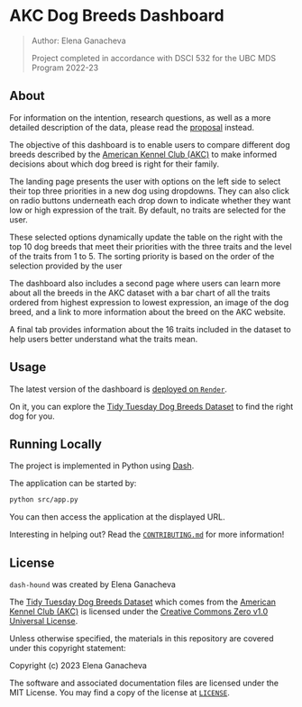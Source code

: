# AKC Dog Breeds Dashboard

> Author: Elena Ganacheva
>
> Project completed in accordance with DSCI 532 for the UBC MDS Program 2022-23

## About

For information on the intention, research questions, as well as a more detailed description of the data, please read the [proposal](docs/proposal.md) instead.

The objective of this dashboard is to enable users to compare different dog breeds described by the [American Kennel Club (AKC)](https://www.akc.org/) to make informed decisions about which dog breed is right for their family.

The landing page presents the user with options on the left side to select their top three priorities in a new dog using dropdowns. They can also click on radio buttons underneath each drop down to indicate whether they want low or high expression of the trait. By default, no traits are selected for the user.

These selected options dynamically update the table on the right with the top 10 dog breeds that meet their priorities with the three traits and the level of the traits from 1 to 5. The sorting priority is based on the order of the selection provided by the user

The dashboard also includes a second page where users can learn more about all the breeds in the AKC dataset with a bar chart of all the traits ordered from highest expression to lowest expression, an image of the dog breed, and a link to more information about the breed on the AKC website. 

A final tab provides information about the 16 traits included in the dataset to help users better understand what the traits mean.

## Usage

The latest version of the dashboard is [deployed on `Render`](https://dash-hound.onrender.com/).

On it, you can explore the [Tidy Tuesday Dog Breeds Dataset](https://github.com/rfordatascience/tidytuesday/tree/master/data/2022/2022-02-01) to find the right dog for you.

## Running Locally

The project is implemented in Python using [Dash](https://pypi.org/project/dash/).

The application can be started by:

```bash
python src/app.py
```

You can then access the application at the displayed URL.

Interesting in helping out? Read the [`CONTRIBUTING.md`](CONTRIBUTING.md) for more information!

## License

`dash-hound` was created by Elena Ganacheva

The [Tidy Tuesday Dog Breeds Dataset](https://github.com/rfordatascience/tidytuesday/tree/master/data/2022/2022-02-01) which comes from the [American Kennel Club (AKC)](https://www.akc.org/) is licensed under the [Creative Commons Zero v1.0 Universal License](https://github.com/rfordatascience/tidytuesday/blob/master/LICENSE).

Unless otherwise specified, the materials in this repository are covered under this copyright statement:

Copyright (c) 2023 Elena Ganacheva

The software and associated documentation files are licensed under the MIT License. You may find a copy of the license at [`LICENSE`](LICENSE).
